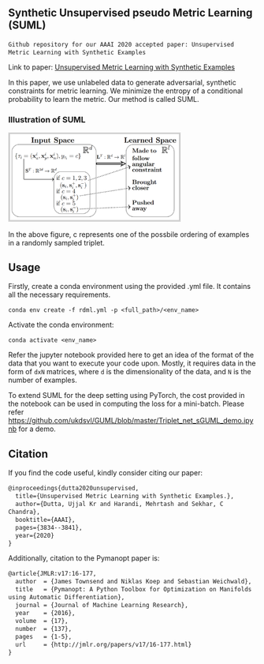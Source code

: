 ## Synthetic Unsupervised pseudo Metric Learning (SUML)
```
Github repository for our AAAI 2020 accepted paper: Unsupervised Metric Learning with Synthetic Examples
```
Link to paper: [Unsupervised Metric Learning with Synthetic Examples](https://www.aaai.org/Papers/AAAI/2020GB/AAAI-DuttaU.7665.pdf) 

In this paper, we use unlabeled data to generate adversarial, synthetic constraints for metric learning. We minimize the entropy of a conditional probability to learn the metric. Our method is called SUML.


### Illustration of SUML
<img src="https://github.com/ukdsvl/SUML/blob/master/illustration/SUML_idea.png?raw=true" width="350">

In the above figure, c represents one of the possbile ordering of examples in a randomly sampled triplet.

## Usage
Firstly, create a conda environment using the provided .yml file. It contains all the necessary requirements.
```
conda env create -f rdml.yml -p <full_path>/<env_name>
```
Activate the conda environment:
```
conda activate <env_name>
```

Refer the jupyter notebook provided here to get an idea of the format of the data that you want to execute your code upon. Mostly, it requires data in the form of ``` dxN ``` matrices, where ```d``` is the dimensionality of the data, and ```N``` is the number of examples.

To extend SUML for the deep setting using PyTorch, the cost provided in the notebook can be used in computing the loss for a mini-batch. Please refer https://github.com/ukdsvl/GUML/blob/master/Triplet_net_sGUML_demo.ipynb for a demo.

## Citation

If you find the code useful, kindly consider citing our paper:
```
@inproceedings{dutta2020unsupervised,
  title={Unsupervised Metric Learning with Synthetic Examples.},
  author={Dutta, Ujjal Kr and Harandi, Mehrtash and Sekhar, C Chandra},
  booktitle={AAAI},
  pages={3834--3841},
  year={2020}
}
```

Additionally, citation to the Pymanopt paper is:
```
@article{JMLR:v17:16-177,
  author  = {James Townsend and Niklas Koep and Sebastian Weichwald},
  title   = {Pymanopt: A Python Toolbox for Optimization on Manifolds using Automatic Differentiation},
  journal = {Journal of Machine Learning Research},
  year    = {2016},
  volume  = {17},
  number  = {137},
  pages   = {1-5},
  url     = {http://jmlr.org/papers/v17/16-177.html}
}
```
